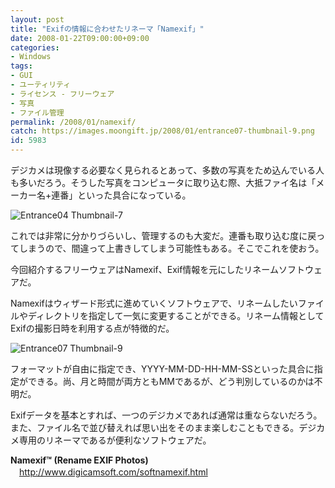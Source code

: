 ```yaml
---
layout: post
title: "Exifの情報に合わせたリネーマ「Namexif」"
date: 2008-01-22T09:00:00+09:00
categories:
- Windows
tags: 
- GUI
- ユーティリティ
- ライセンス - フリーウェア
- 写真
- ファイル管理
permalink: /2008/01/namexif/
catch: https://images.moongift.jp/2008/01/entrance07-thumbnail-9.png
id: 5983
---
```

デジカメは現像する必要なく見られるとあって、多数の写真をため込んでいる人も多いだろう。そうした写真をコンピュータに取り込む際、大抵ファイ名は「メーカー名+連番」といった具合になっている。   
  
 ![Entrance04 Thumbnail-7](https://images.moongift.jp/2008/01/entrance04-thumbnail-7.png)  
  
これでは非常に分かりづらいし、管理するのも大変だ。連番も取り込む度に戻ってしまうので、間違って上書きしてしまう可能性もある。そこでこれを使おう。   
  
今回紹介するフリーウェアはNamexif、Exif情報を元にしたリネームソフトウェアだ。   
<!--more-->  
Namexifはウィザード形式に進めていくソフトウェアで、リネームしたいファイルやディレクトリを指定して一気に変更することができる。リネーム情報としてExifの撮影日時を利用する点が特徴的だ。   
  
 ![Entrance07 Thumbnail-9](https://images.moongift.jp/2008/01/entrance07-thumbnail-9.png)  
  
フォーマットが自由に指定でき、YYYY-MM-DD-HH-MM-SSといった具合に指定ができる。尚、月と時間が両方ともMMであるが、どう判別しているのかは不明だ。   
  
Exifデータを基本とすれば、一つのデジカメであれば通常は重ならないだろう。また、ファイル名で並び替えれば思い出をそのまま楽しむこともできる。デジカメ専用のリネーマであるが便利なソフトウェアだ。   
  
**Namexif™ (Rename EXIF Photos)**   
　[http://www.digicamsoft.com/softnamexif.html   
](http://www.digicamsoft.com/softnamexif.html)

